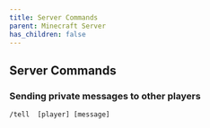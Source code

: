 ```yaml
---
title: Server Commands
parent: Minecraft Server
has_children: false
---
```


## Server Commands

### Sending private messages to other players

`/tell  [player] [message]`
